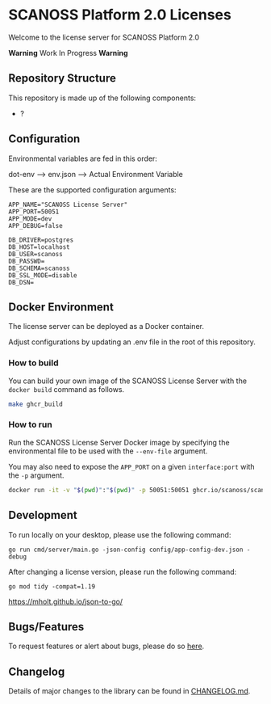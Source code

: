 # SCANOSS Platform 2.0 Licenses
Welcome to the license server for SCANOSS Platform 2.0

**Warning** Work In Progress **Warning**

## Repository Structure
This repository is made up of the following components:
* ?

## Configuration

Environmental variables are fed in this order:

dot-env --> env.json -->  Actual Environment Variable

These are the supported configuration arguments:

```
APP_NAME="SCANOSS License Server"
APP_PORT=50051
APP_MODE=dev
APP_DEBUG=false

DB_DRIVER=postgres
DB_HOST=localhost
DB_USER=scanoss
DB_PASSWD=
DB_SCHEMA=scanoss
DB_SSL_MODE=disable
DB_DSN=
```


## Docker Environment

The license server can be deployed as a Docker container.

Adjust configurations by updating an .env file in the root of this repository.


### How to build

You can build your own image of the SCANOSS License Server with the ```docker build``` command as follows.

```bash
make ghcr_build
```


### How to run

Run the SCANOSS License Server Docker image by specifying the environmental file to be used with the ```--env-file``` argument. 

You may also need to expose the ```APP_PORT``` on a given ```interface:port``` with the ```-p``` argument.

```bash
docker run -it -v "$(pwd)":"$(pwd)" -p 50051:50051 ghcr.io/scanoss/scanoss-licenses -json-config $(pwd)/config/app-config-docker-local-dev.json -debug
```

## Development

To run locally on your desktop, please use the following command:

```shell
go run cmd/server/main.go -json-config config/app-config-dev.json -debug
```

After changing a license version, please run the following command:
```shell
go mod tidy -compat=1.19
```
https://mholt.github.io/json-to-go/

## Bugs/Features
To request features or alert about bugs, please do so [here](https://github.com/scanoss/dependencies/issues).

## Changelog
Details of major changes to the library can be found in [CHANGELOG.md](CHANGELOG.md).
